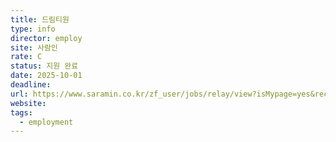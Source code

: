 ```yaml
---
title: 드림티원
type: info
director: employ
site: 사람인
rate: C
status: 지원 완료
date: 2025-10-01
deadline:
url: https://www.saramin.co.kr/zf_user/jobs/relay/view?isMypage=yes&rec_idx=51818419&recommend_ids=eJxNj8sNw2AMgqfp3cbgx7mDdP8tmijS7xw%2FAQbLBwbFr90%2F9ZW3NeAX2oOjZiw60%2BxgXql%2BmenjebAaqjqooYdWLRBrHpLQzsAAWzRhcL2KIM2qaDZPdoQarDkQdR400jPuVXhmqCbtZKvFrsXKjL5P%2FQEaBT%2Fu&view_type=quick_complete&gz=1&t_ref_scnid=811&t_ref_content=SRI_050_APPLY-Q_AVA_RCT&t_ref=complete_layer&referNonce=dd62d07498fe5a821c54&relayNonce=30f342f67ea04ba1f584&immediately_apply_layer_open=n#seq=0
website:
tags:
  - employment
---
```







